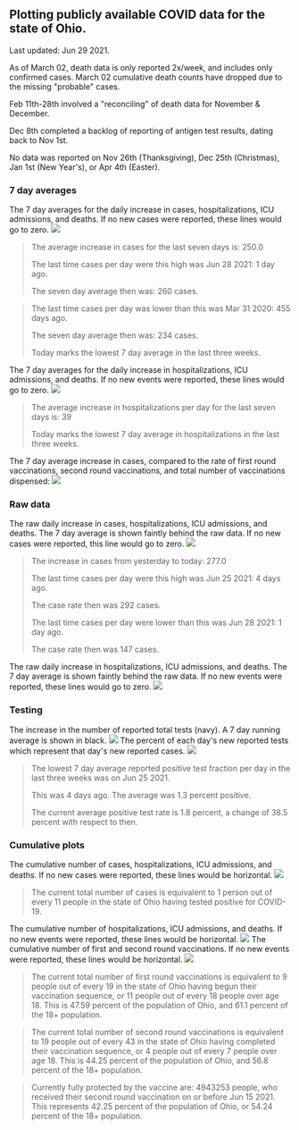 ## Plotting publicly available COVID data for the state of Ohio. 

Last updated: Jun 29 2021. 

As of March 02, death data is only reported 2x/week, and includes only confirmed cases. March 02 cumulative death counts have dropped due to the missing "probable" cases.

Feb 11th-28th involved a "reconciling" of death data for November & December.

Dec 8th completed a backlog of reporting of antigen test results, dating back to Nov 1st.

No data was reported on Nov 26th (Thanksgiving), Dec 25th (Christmas), Jan 1st (New Year's), or Apr 4th (Easter).
### 7 day averages
The 7 day averages for the daily increase in cases, hospitalizations, ICU admissions, and deaths. If no new cases were reported, these lines would go to zero.
![](7dayaverage_cases.png)

>The average increase in cases for the last seven days is: 250.0
>
>The last time cases per day were this high was Jun 28 2021: 1 day ago.
>
>The seven day average then was: 260 cases.

>
>The last time cases per day was lower than this was Mar 31 2020: 455 days ago.
>
>The seven day average then was: 234 cases.
>
>Today marks the lowest 7 day average in the last three weeks.

The 7 day averages for the daily increase in hospitalizations, ICU admissions, and deaths. If no new events were reported, these lines would go to zero.
![](7dayaverage_hospital.png)

>The average increase in hospitalizations per day for the last seven days is: 39
>
>Today marks the lowest 7 day average in hospitalizations in the last three weeks.

The 7 day average increase in cases, compared to the rate of first round vaccinations, second round vaccinations, and total number of vaccinations dispensed:
![](DailyVaccinationsCases.png)

### Raw data
The raw daily increase in cases, hospitalizations, ICU admissions, and deaths. The 7 day average is shown faintly behind the raw data. If no new cases were reported, this line would go to zero.
![](DailyCases.png)

>The increase in cases from yesterday to today: 277.0 
>
>The last time cases per day were this high was Jun 25 2021: 4 days ago. 
>
>The case rate then was 292 cases.
>
>The last time cases per day were lower than this was Jun 28 2021: 1 day ago. 
>
>The case rate then was 147 cases.

The raw daily increase in hospitalizations, ICU admissions, and deaths. The 7 day average is shown faintly behind the raw data. If no new events were reported, these lines would go to zero.
![](DailyHospitalizations.png)

### Testing

The increase in the number of reported total tests (navy). A 7 day running average is shown in black.
![](DailyTests.png)
The percent of each day's new reported tests which represent that day's new reported cases.
![](percentpositive_tests.png)

>The lowest 7 day average reported positive test fraction per day in the last three weeks was on Jun 25 2021.
>
>This was 4 days ago. The average was 1.3 percent positive. 
>
>The current average positive test rate is 1.8 percent, a change of 38.5 percent with respect to then. 

### Cumulative plots
The cumulative number of cases, hospitalizations, ICU admissions, and deaths. If no new cases were reported, these lines would be horizontal.
![](Cases.png)

>The current total number of cases is equivalent to 1 person out of every 11 people in the state of Ohio having tested positive for COVID-19.

The cumulative number of hospitalizations, ICU admissions, and deaths. If no new events were reported, these lines would be horizontal.
![](Hospitalizations.png)
The cumulative number of first and second round vaccinations. If no new events were reported, these lines would be horizontal.
![](Vaccinations.png)

>The current total number of first round vaccinations is equivalent to 9 people out of every 19 in the state of Ohio having begun their vaccination sequence, or 11 people out of every 18 people over age 18.
 >This is 47.59 percent of the population of Ohio, and 61.1 percent of the 18+ population.

>The current total number of second round vaccinations is equivalent to 19 people out of every 43 in the state of Ohio having completed their vaccination sequence, or 4 people out of every 7 people over age 18. 
>This is 44.25 percent of the population of Ohio, and 56.8 percent of the 18+ population.

>Currently fully protected by the vaccine are: 4943253 people, who received their second round vaccination on or before Jun 15 2021.
>This represents 42.25 percent of the population of Ohio, or 54.24 percent of the 18+ population.


